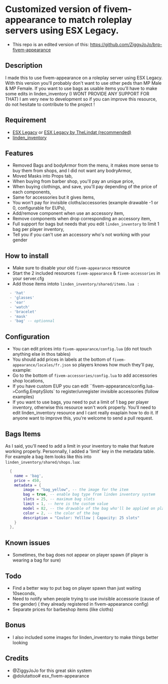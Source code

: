 # Customized version of fivem-appearance to match roleplay servers using ESX Legacy.
  - This repo is an edited version of this: 
  https://github.com/ZiggyJoJo/brp-fivem-appearance

 ## Description 
  I made this to use fivem-appearance on a roleplay server using ESX Legacy.
  With this version you'll probably don't want to use other peds than MP Male & MP Female.
  If you want to use bags as usable items you'll have to make some edits in linden_inventory (I WONT PROVIDE ANY SUPPORT FOR THAT)
  I am very new to development so if you can improve this resource, do not hesitate to contribute to the project !


 ## Requirement
  - <a href='https://github.com/esx-framework/es_extended/tree/legacy'>ESX Legacy</a> or <a href='https://github.com/thelindat/es_extended'>ESX Legacy by TheLindat (recommended)</a>
  - <a href='https://github.com/thelindat/linden_inventory'>linden_inventory</a>


 ## Features
  - Removed Bags and bodyArmor from the menu, it makes more sense to buy them from shops, and I did not want any bodryArmor,
  - Moved Masks into Props tab,
  - When buying from barber shop, you'll pay an unique price,
  - When buying clothings, and save, you'll pay depending of the price of each components,
  - Same for accessories but it gives items,
  - You won't pay for invisible cloths/accessories (example drawable -1 or 0, configurable for EUPs),
  - Add/remove component when use an accessory item,
  - Remove components when drop corresponding an accessory item,
  - Full support for bags but needs that you edit `linden_inventory` to limit 1 bag per player inventory,
  - Tell you if you can't use an accessory who's not working with your gender

 ## How to install 
  - Make sure to disable your old `fivem-appearance` resource
  - Start the 2 included resources `fivem-appearance` & `fivem-accessories` in your server.cfg
  - Add those items intoto  `linden_inventory/shared/items.lua ` :
  ```lua
    - 'hat'
    - 'glasses'
    - 'ear'
    - 'watch'
    - 'bracelet'
    - 'mask'
    - 'bag' -- optionnal
  ```

 ## Configuration
  - You can edit prices into `fivem-appearance/config.lua` (do not touch anything else in thos tables)
  - You should add prices in labels at the bottom of `fivem-appearance/locales/fr.json` so players knows how much they'll pay, example:
  - Go to the bottom of `fivem-accessories/config.lua` to add accessories shop locations,
  - If you have custom EUP you can edit ``fivem-appearance/config.lua` -> `Config.EmptySlots` to register/unregister invisible accessories (follow examples)
  - If you want to use bags, you need to put a limit of 1 bag per player inventory, otherwise this resource won't work properly. You'll need to edit linden_inventory resource and I cant really exaplain how to do it. If anyone want to improve this, you're welcome to send a pull request.

 ## Bags Items 
  As I said, you'll need to add a limit in your inventory to make that feature working properly.
  Personnally, I added a 'limit' key in the metadata table. For example a bag item looks like this into `linden_inventory/shared/shops.lua`:
  ```lua
    { 
      name = 'bag',
      price = 450, 
      metadata = { 
          image = "bag_yellow", -- the image for the item
          bag = true, -- enable bag type from linden inventory system
          slots = 25, -- maximum bag slots
          limit = 1, -- here is the custom value
          model = 82, -- the drawable of the bag who'll be applied on player
          color = 2, -- the color of the bag
          description = "Coulor: Yelllow | Capacity: 25 slots" 
      }
    },
  ```


 ## Known issues
  - Sometimes, the bag does not appear on player spawn (if player is wearing a bag for sure)

 ## Todo
  - Find a better way to put bag on player spawn than just waiting 10seconds,
  - Need to notify when people trying to use invisible accessorie (cause of the gender) ( they already registered in fivem-appearance config)
  - Separate prices for barbeshop items (like cloths)

 ## Bonus
  - I also included some images for linden_inventory to make things better looking

 ## Credits
  - @ZiggyJoJo for this great skin system
  - @dolutattoo# esx_fivem-appearance

